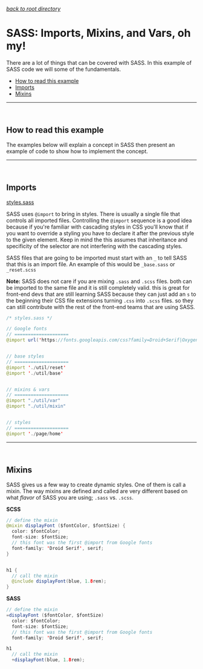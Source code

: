 
*[back to root directory](https://github.com/Maumasi/Portfolio/tree/master)*

# SASS: Imports, Mixins, and Vars, oh my!
There are a lot of things that can be covered with SASS. In this example of SASS code we will some of the fundamentals.

- [How to read this example](#user-content-how-to-read-this-example)
- [Imports](#user-content-imports)
- [Mixins](#user-content-mixins)

---

<br>

## How to read this example
The examples below will explain a concept in SASS then present an example of code to show how to implement the concept.

---
<br>

## Imports
[styles.sass](https://github.com/Maumasi/Portfolio/blob/master/SASS/sass/styles.sass)
<br>

SASS uses `@import` to bring in styles. There is usually a single file that controls all imported files. Controlling the `@import` sequence is a good idea because if you're familiar with cascading styles in CSS you'll know that if you want to override a styling you have to declare it after the previous style to the given element. Keep in mind the this assumes that inheritance and specificity of the selector are not interfering with the cascading styles.
<br>

SASS files that are going to be imported must start with an `_` to tell SASS that this is an import file. An example of this would be `_base.sass` or `_reset.scss`
<br>

**Note:**
SASS does not care if you are mixing `.sass` and `.scss` files. both can be imported to the same file and it is still completely valid. this is great for front-end devs that are still learning SASS because they can just add an `s` to the beginning their CSS file extensions turning `.css` into `.scss` files. so they can still contribute with the rest of the front-end teams that are using SASS.

```Java
/* styles.sass */

// Google fonts
// ====================
@import url('https://fonts.googleapis.com/css?family=Droid+Serif|Oxygen')


// base styles
// ====================
@import './util/reset'
@import './util/base'


// mixins & vars
// ====================
@import "./util/var"
@import "./util/mixin"


// styles
// ====================
@import './page/home'
```

---
<br>

## Mixins
SASS gives us a few way to create dynamic styles. One of them is call a mixin. The way mixins are defined and called are very different based on what *flavor* of SASS you are using; `.sass` vs. `.scss`.
<br>

**SCSS**
```Java
// define the mixin
@mixin displayFont ($fontColor, $fontSize) {
  color: $fontColor;
  font-size: $fontSize;
  // this font was the first @import from Google fonts
  font-family: 'Droid Serif', serif;
}


h1 {
  // call the mixin
  @include displayFont(blue, 1.8rem);
}
```

**SASS**
```Java
// define the mixin
=displayFont ($fontColor, $fontSize)
  color: $fontColor;
  font-size: $fontSize;
  // this font was the first @import from Google fonts
  font-family: 'Droid Serif', serif;

h1
  // call the mixin
  +displayFont(blue, 1.8rem);
```
